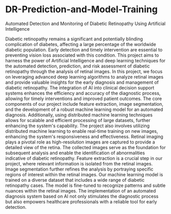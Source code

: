 # DR-Prediction-and-Model-Training
Automated Detection and Monitoring of Diabetic Retinopathy Using Artificial Intelligence

Diabetic retinopathy remains a significant and potentially blinding complication of diabetes, affecting a large percentage of the worldwide diabetic population. Early detection and timely intervention are essential to preventing vision loss associated with this condition. This project aims to harness the power of Artificial Intelligence and deep learning techniques for the automated detection, prediction, and risk assessment of diabetic retinopathy through the analysis of retinal images. In this project, we focus on leveraging advanced deep learning algorithms to analyze retinal images and provide valuable insights for the early diagnosis and management of diabetic retinopathy. The integration of AI into clinical decision support systems enhances the efficiency and accuracy of the diagnostic process, allowing for timely interventions and improved patient outcomes. The core components of our project include feature extraction, image segmentation, and the development of a robust machine learning model for an automated diagnosis. Additionally, using distributed machine learning techniques allows for scalable and efficient processing of large datasets, further enhancing the system's capability. The project also involves utilizing distributed machine learning to enable real-time training on new images, enhancing the system's responsiveness and effectiveness. Retinal imaging plays a pivotal role as high-resolution images are captured to provide a detailed view of the retina. The collected images serve as the foundation for subsequent analysis and enable the identification of abnormalities indicative of diabetic retinopathy. Feature extraction is a crucial step in our project, where relevant information is isolated from the retinal images. Image segmentation further refines the analysis by portraying specific regions of interest within the retinal images. Our machine learning model is trained on a diverse dataset that includes a wide range of diabetic retinopathy cases. The model is fine-tuned to recognize patterns and subtle nuances within the retinal images. The implementation of an automated diagnosis system based on AI not only stimulates the diagnostic process but also empowers healthcare professionals with a reliable tool for early detection.
